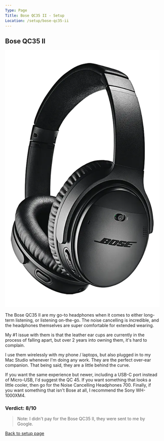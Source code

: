 ```yaml
---
Type: Page
Title: Bose QC35 II - Setup
Location: /setup/bose-qc35-ii
---
```


## Bose QC35 II

<div class="img-container-wide"> <img class="setup-image" alt="A picture of the Bose QC35 II" src="https://raw.githubusercontent.com/george-probably/chachanidze.com/main/Images/setup/bose-qc35-ii.webp"> </div>

The Bose QC35 II are my go-to headphones when it comes to either long-term listening, or listening on-the-go. The noise cancelling is incredible, and the headphones themselves are super comfortable for extended wearing.

My #1 issue with them is that the leather ear cups are currently in the process of falling apart, but over 2 years into owning them, it's hard to complain.

I use them wirelessly with my phone / laptops, but also plugged in to my Mac Studio whenever I'm doing any work. They are the perfect over-ear companion. That being said, they are a little behind the curve.

If you want the same experience but newer, including a USB-C port instead of Micro-USB, I'd suggest the QC 45. If you want something that looks a little cooler, then go for the Noise Cancelling Headphones 700. Finally, if you want something that isn't Bose at all, I recommend the Sony WH-1000XM4.

### Verdict: 8/10

> Note: I didn't pay for the Bose QC35 II, they were sent to me by Google.

[Back to setup page](/setup)